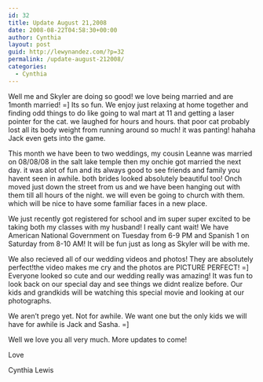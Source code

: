 ```yaml
---
id: 32
title: Update August 21,2008
date: 2008-08-22T04:58:30+00:00
author: Cynthia
layout: post
guid: http://lewynandez.com/?p=32
permalink: /update-august-212008/
categories:
  - Cynthia
---
```

Well me and Skyler are doing so good! we love being married and are 1month married! =] Its so fun. We enjoy just relaxing at home together and finding odd things to do like going to wal mart at 11 and getting a laser pointer for the cat. we laughed for hours and hours. that poor cat probably lost all its body weight from running around so much! it was panting! hahaha Jack even gets into the game.

This month we have been to two weddings, my cousin Leanne was married on 08/08/08 in the salt lake temple then my onchie got married the next day. it was alot of fun and its always good to see friends and family you havent seen in awhile. both brides looked absolutely beautiful too! Onch moved just down the street from us and we have been hanging out with them till all hours of the night. we will even be going to church with them. which will be nice to have some familiar faces in a new place.

We just recently got registered for school and im super super excited to be taking both my classes with my husband! I really cant wait! We have American National Government on Tuesday from 6-9 PM and Spanish 1 on Saturday from 8-10 AM! It will be fun just as long as Skyler will be with me.

We also recieved all of our wedding videos and photos! They are absolutely perfect!the video makes me cry and the photos are PICTURE PERFECT! =] Everyone looked so cute and our wedding really was amazing! It was fun to look back on our special day and see things we didnt realize before. Our kids and grandkids will be watching this special movie and looking at our photographs.

We aren&#8217;t prego yet. Not for awhile. We want one but the only kids we will have for awhile is Jack and Sasha. =]

Well we love you all very much. More updates to come!

Love
  
Cynthia Lewis